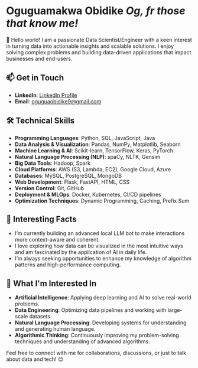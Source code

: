 # Oguguamakwa Obidike  *Og, fr those that know me!*

👋 Hello world! I am a passionate Data Scientist/Engineer with a keen interest in turning data into actionable insights and scalable solutions. I enjoy solving complex problems and building data-driven applications that impact businesses and end-users.

## 📫 Get in Touch
- **LinkedIn**: [LinkedIn Profile](https://www.linkedin.com/in/oguguaobidike)
- **Email**: [oguguaobidike9@gmail.com](mailto:oguguaobidike9@gmail.com)

## 🛠️ Technical Skills
- **Programming Languages**: Python, SQL, JavaScript, Java
- **Data Analysis & Visualization**: Pandas, NumPy, Matplotlib, Seaborn
- **Machine Learning & AI**: Scikit-learn, TensorFlow, Keras, PyTorch
- **Natural Language Processing (NLP)**: spaCy, NLTK, Gensim
- **Big Data Tools**: Hadoop, Spark
- **Cloud Platforms**: AWS (S3, Lambda, EC2), Google Cloud, Azure
- **Databases**: MySQL, PostgreSQL, MongoDB
- **Web Development**: Flask, FastAPI, HTML, CSS
- **Version Control**: Git, GitHub
- **Deployment & MLOps**: Docker, Kubernetes, CI/CD pipelines
- **Optimization Techniques**: Dynamic Programming, Caching, Prefix Sum

## 🌟 Interesting Facts
- I’m currently building an advanced local LLM bot to make interactions more context-aware and coherent.
- I love exploring how data can be visualized in the most intuitive ways and am fascinated by the application of AI in daily life.
- I’m always seeking opportunities to enhance my knowledge of algorithm patterns and high-performance computing.

## 🎯 What I'm Interested In
- **Artificial Intelligence**: Applying deep learning and AI to solve real-world problems.
- **Data Engineering**: Optimizing data pipelines and working with large-scale datasets.
- **Natural Language Processing**: Developing systems for understanding and generating human language.
- **Algorithmic Thinking**: Continuously improving my problem-solving techniques and understanding of advanced algorithms.

Feel free to connect with me for collaborations, discussions, or just to talk about data and tech! 😊
